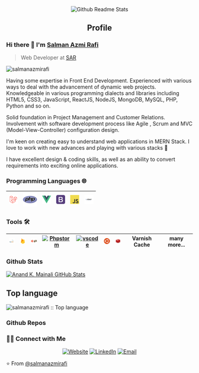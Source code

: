 <p align="center">
 <img width="100px" src="https://res.cloudinary.com/anuraghazra/image/upload/v1594908242/logo_ccswme.svg" align="center" alt="Github Readme Stats" />
 <h2 align="center">Profile</h2>
</p>

### Hi there 👋 I'm [Salman Azmi Rafi](https://salmanazmirafi.netlify.app)
> Web Developer at [SAR](https://salmanazmirafi.netlify.app)

<img src="https://komarev.com/ghpvc/?username=salmanazmirafi" alt="salmanazmirafi" />

<div>
 <p>
Having some expertise in Front End Development. Experienced with various ways to deal with the advancement of dynamic web projects. Knowledgeable in various programming dialects and libraries including HTML5, CSS3, JavaScript, ReactJS, NodeJS, MongoDB, MySQL, PHP, Python and so on.

Solid foundation in Project Management and Customer Relations. Involvement with software development process like Agile , Scrum and MVC (Model-View-Controller) configuration design.

I'm keen on creating easy to understand web applications in MERN Stack. I love to work with new advances and playing with various stacks 🤖

I have excellent design & coding skills, as well as an ability to convert requirements into exciting online applications.
</p>
</div>

### Programming Languages 🌐

| [<img src="https://raw.githubusercontent.com/github/explore/80688e429a7d4ef2fca1e82350fe8e3517d3494d/topics/laravel/laravel.png" alt="Laravel" width="24">](https://laravel.com/) | [<img src="https://raw.githubusercontent.com/github/explore/80688e429a7d4ef2fca1e82350fe8e3517d3494d/topics/php/php.png" alt="php" width="38">](https://php.net/)  | [<img src="https://raw.githubusercontent.com/github/explore/80688e429a7d4ef2fca1e82350fe8e3517d3494d/topics/vue/vue.png" alt="Vue" width="24">](https://vuejs.org/)  |  [<img src="https://raw.githubusercontent.com/github/explore/80688e429a7d4ef2fca1e82350fe8e3517d3494d/topics/bootstrap/bootstrap.png" alt="Bootstrap" width="24">](https://getbootstrap.com/) |  [<img src="https://raw.githubusercontent.com/github/explore/80688e429a7d4ef2fca1e82350fe8e3517d3494d/topics/javascript/javascript.png" alt="jQuery" width="24">](https://jquery.com/) | [<img src="https://raw.githubusercontent.com/github/explore/80688e429a7d4ef2fca1e82350fe8e3517d3494d/topics/jquery/jquery.png" alt="jQuery" width="24">](https://jquery.com/)
|---|---|---|---|---|---|
 
### Tools 🛠️

| [<img src="https://raw.githubusercontent.com/github/explore/80688e429a7d4ef2fca1e82350fe8e3517d3494d/topics/mysql/mysql.png" alt="mysql" width="24">](https://www.mysql.com/) |  [<img src="https://raw.githubusercontent.com/github/explore/80688e429a7d4ef2fca1e82350fe8e3517d3494d/topics/firebase/firebase.png" alt="firebase" width="24">](https://firebase.google.com/) | [<img src="https://raw.githubusercontent.com/github/explore/80688e429a7d4ef2fca1e82350fe8e3517d3494d/topics/git/git.png" alt="Git" width="24">](https://git-scm.com/) |  [<img src="https://logonoid.com/images/phpstorm-logo.png" alt="Phpstorm" width="24">](https://www.jetbrains.com/phpstorm/) | [<img src="https://upload.wikimedia.org/wikipedia/commons/thumb/2/2d/Visual_Studio_Code_1.18_icon.svg/1200px-Visual_Studio_Code_1.18_icon.svg.png" alt="vscode" width="24">](https://code.visualstudio.com/) | [<img src="https://raw.githubusercontent.com/github/explore/80688e429a7d4ef2fca1e82350fe8e3517d3494d/topics/ubuntu/ubuntu.png" alt="Ubuntu" width="24">](https://ubuntu.com/)  |  [<img src="https://raw.githubusercontent.com/github/explore/80688e429a7d4ef2fca1e82350fe8e3517d3494d/topics/redis/redis.png" alt="Redis" width="24">](https://redis.io/) | Varnish Cache | many more...
|---|---|---|---|---|---|---|---|---|


### Github Stats

[![Anand K. Mainali GitHub Stats](https://github-readme-stats.vercel.app/api?username=salmanazmirafi&show_icons=true&count_private=true)](https://github.com/salmanazmirafi)

## Top language 
<span align="center"><img src="https://github-readme-stats.vercel.app/api/top-langs/?username=salmanazmirafi&langs_count=10&theme=tokyonight&layout=compact" alt="salmanazmirafi :: Top language" /></span>


### Github Repos

<!-- [![ReadMe Card](https://github-readme-stats.vercel.app/api/pin/?username=anandmainali&repo=PackageTemplate&show_owner=true)](https://github.com/anandmainali/PackageTemplate)
[![ReadMe Card](https://github-readme-stats.vercel.app/api/pin/?username=anandmainali&repo=Foods-Ecommerce&show_owner=true)](https://github.com/anandmainali/Foods-Ecommerce) -->

<h3> 🤝🏻 Connect with Me </h3>

<p align="center">
<a href="https://salmanazmirafi.netlify.app" target="_blank"><img alt="Website" src="https://img.shields.io/badge/Website-www.salmanazmirafi.netlify.app-blue?style=flat&logo=google-chrome"></a>
<a href="https://www.linkedin.com/in/salmanazmirafi/" target="_blank"><img alt="LinkedIn" src="https://img.shields.io/badge/LinkedIn-@salmanazmirafi-blue?style=flat&logo=linkedin"></a>
<!-- <a href="https://stackoverflow.com/users/8519896/anand-mainali?tab=profile" target="_blank"><img alt="Stack Overflow" src="https://img.shields.io/badge/Stackoverflow-Anand%20Mainali-blue?style=flat&logo=stackoverflow"></a> -->
<a href="mailto:salmanazmirafipersonal@gmail.com"><img alt="Email" src="https://img.shields.io/badge/Email-salmanazmirafipersonal@gmail.com-blue?style=flat&logo=gmail"></a>
</p>


⭐️ From [@salmanazmirafi](https://github.com/salmanazmirafi)
